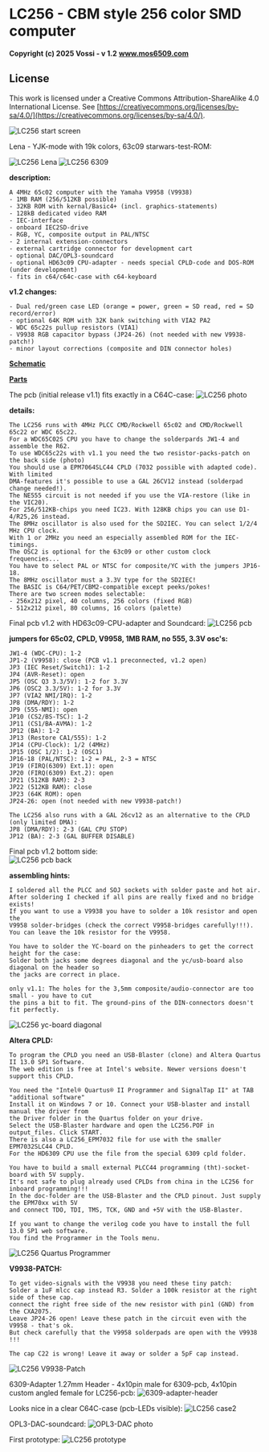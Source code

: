 # LC256 - CBM style 256 color SMD computer

**Copyright (c) 2025 Vossi - v 1.2**
**www.mos6509.com**

## License
This work is licensed under a Creative Commons Attribution-ShareAlike 4.0
International License. See [https://creativecommons.org/licenses/by-sa/4.0/](https://creativecommons.org/licenses/by-sa/4.0/).

![LC256 start screen](https://github.com/vossi1/lc256-computer/blob/master/pictures/lc256_title.jpg)

Lena - YJK-mode with 19k colors, 63c09 starwars-test-ROM:  

![LC256 Lena](https://github.com/vossi1/lc256-computer/blob/master/pictures/yjk_lena.jpg) ![LC256 6309](https://github.com/vossi1/lc256-computer/blob/master/pictures/starwars6309.jpg)

**description:**

    A 4MHz 65c02 computer with the Yamaha V9958 (V9938)
    - 1MB RAM (256/512KB possible)
    - 32KB ROM with kernal/Basic4+ (incl. graphics-statements)
    - 128kB dedicated video RAM
    - IEC-interface
    - onboard IEC2SD-drive
    - RGB, YC, composite output in PAL/NTSC
    - 2 internal extension-connectors
    - external cartridge connector for development cart
    - optional DAC/OPL3-soundcard
    - optional HD63c09 CPU-adapter - needs special CPLD-code and DOS-ROM (under development)
    - fits in c64/c64c-case with c64-keyboard

**v1.2 changes:**

    - Dual red/green case LED (orange = power, green = SD read, red = SD record/error)
    - optional 64K ROM with 32K bank switching with VIA2 PA2
    - WDC 65c22s pullup resistors (VIA1)
    - V9938 RGB capacitor bypass (JP24-26) (not needed with new V9938-patch!)
    - minor layout corrections (composite and DIN connector holes)

**[Schematic](https://github.com/vossi1/lc256-computer/blob/master/schematics/lc256_v12.png)**

**[Parts](https://github.com/vossi1/lc256-computer/blob/master/parts/lc256_v12_bom_all.xlsx)**

The pcb (initial release v1.1) fits exactly in a C64C-case:
![LC256 photo](https://github.com/vossi1/lc256-computer/blob/master/pictures/lc256_case.jpg)

**details:**

    The LC256 runs with 4MHz PLCC CMD/Rockwell 65c02 and CMD/Rockwell 65c22 or WDC 65c22.
    For a WDC65C02S CPU you have to change the solderpards JW1-4 and assemble the R62.
    To use WDC65c22s with v1.1 you need the two resistor-packs-patch on the back side (photo)
    You should use a EPM7064SLC44 CPLD (7032 possible with adapted code). With limited
    DMA-features it's possible to use a GAL 26CV12 instead (solderpad change needed!).
    The NE555 circuit is not needed if you use the VIA-restore (like in the VIC20).
    For 256/512KB-chips you need IC23. With 128KB chips you can use D1-4/R25,26 instead.
    The 8MHz oscillator is also used for the SD2IEC. You can select 1/2/4 MHz CPU clock.
    With 1 or 2MHz you need an especially assembled ROM for the IEC-timings.
    The OSC2 is optional for the 63c09 or other custom clock frequencies...
    You have to select PAL or NTSC for composite/YC with the jumpers JP16-18.
    The 8MHz oscillator must a 3.3V type for the SD2IEC!
    The BASIC is C64/PET/CBM2-compatible except peeks/pokes!
    There are two screen modes selectable:
    - 256x212 pixel, 40 columns, 256 colors (fixed RGB)
    - 512x212 pixel, 80 columns, 16 colors (palette)

Final pcb v1.2 with HD63c09-CPU-adapter and Soundcard: 
![LC256 pcb](https://github.com/vossi1/lc256-computer/blob/master/pictures/lc256_v12_6309_case.jpg)

**jumpers for 65c02, CPLD, V9958, 1MB RAM, no 555, 3.3V osc's:**

    JW1-4 (WDC-CPU): 1-2
    JP1-2 (V9958): close (PCB v1.1 preconnected, v1.2 open)
    JP3 (IEC Reset/Switch1): 1-2
    JP4 (AVR-Reset): open
    JP5 (OSC Q3 3.3/5V): 1-2 for 3.3V
    JP6 (OSC2 3.3/5V): 1-2 for 3.3V
    JP7 (VIA2 NMI/IRQ): 1-2
    JP8 (DMA/RDY): 1-2
    JP9 (555-NMI): open
    JP10 (CS2/BS-TSC): 1-2
    JP11 (CS1/BA-AVMA): 1-2
    JP12 (BA): 1-2
    JP13 (Restore CA1/555): 1-2
    JP14 (CPU-Clock): 1/2 (4MHz)
    JP15 (OSC 1/2): 1-2 (OSC1)
    JP16-18 (PAL/NTSC): 1-2 = PAL, 2-3 = NTSC
    JP19 (FIRQ(6309) Ext.1): open
    JP20 (FIRQ(6309) Ext.2): open
    JP21 (512KB RAM): 2-3
    JP22 (512KB RAM): close
    JP23 (64K ROM): open
    JP24-26: open (not needed with new V9938-patch!)

    The LC256 also runs with a GAL 26cv12 as an alternative to the CPLD (only limited DMA):
    JP8 (DMA/RDY): 2-3 (GAL CPU STOP)
    JP12 (BA): 2-3 (GAL BUFFER DISABLE)

Final pcb v1.2 bottom side:    
![LC256 pcb back](https://github.com/vossi1/lc256-computer/blob/master/pictures/lc256_v12_pcb_back.jpg)

**assembling hints:**

    I soldered all the PLCC and SOJ sockets with solder paste and hot air.
    After soldering I checked if all pins are really fixed and no bridge exists!
    If you want to use a V9938 you have to solder a 10k resistor and open the
    V9958 solder-bridges (check the correct V9958-bridges carefully!!!).
    You can leave the 10k resistor for the V9958.

    You have to solder the YC-board on the pinheaders to get the correct height for the case:
    Solder both jacks some degrees diagonal and the yc/usb-board also diagonal on the header so
    the jacks are correct in place.

    only v1.1: The holes for the 3,5mm composite/audio-connector are too small - you have to cut
    the pins a bit to fit. The ground-pins of the DIN-connectors doesn't fit perfectly.

![LC256 yc-board diagonal](https://github.com/vossi1/lc256-computer/blob/master/pictures/yc-board_diagonal.jpg)

**Altera CPLD:**

    To program the CPLD you need an USB-Blaster (clone) and Altera Quartus II 13.0 SP1 Software.
    The web edition is free at Intel's website. Newer versions doesn't support this CPLD.

    You need the "Intel® Quartus® II Programmer and SignalTap II" at TAB "additional software"
    Install it on Windows 7 or 10. Connect your USB-blaster and install manual the driver from
    the Driver folder in the Quartus folder on your drive.
    Select the USB-Blaster hardware and open the LC256.POF in output_files. Click START.
    There is also a LC256_EPM7032 file for use with the smaller EPM7032SLC44 CPLD.
    For the HD6309 CPU use the file from the special 6309 cpld folder.

    You have to build a small external PLCC44 programming (tht)-socket-board with 5V supply.
    It's not safe to plug already used CPLDs from china in the LC256 for inboard programming!!!
    In the doc-folder are the USB-Blaster and the CPLD pinout. Just supply the EPM70xx with 5V
    and connect TDO, TDI, TMS, TCK, GND and +5V with the USB-Blaster.

    If you want to change the verilog code you have to install the full 13.0 SP1 web software.
    You find the Programmer in the Tools menu.

![LC256 Quartus Programmer](https://github.com/vossi1/lc256-computer/blob/master/pictures/quartus-programmer.png)

**V9938-PATCH:**

    To get video-signals with the V9938 you need these tiny patch:
    Solder a 1uF mlcc cap instead R3. Solder a 100k resistor at the right side of these cap.
    connect the right free side of the new resistor with pin1 (GND) from the CXA2075.
    Leave JP24-26 open! Leave these patch in the circuit even with the V9958 - that's ok.
    But check carefully that the V9958 solderpads are open with the V9938 !!!

    The cap C22 is wrong! Leave it away or solder a 5pF cap instead.

![LC256 V9938-Patch](https://github.com/vossi1/lc256-computer/blob/master/pictures/v9938-patch.jpg)

6309-Adapter 1.27mm Header - 4x10pin male for 6309-pcb, 4x10pin custom angled female for LC256-pcb:
![6309-adapter-header](https://github.com/vossi1/lc256-computer/blob/master/pictures/6309_header.jpg)

Looks nice in a clear C64C-case (pcb-LEDs visible):
![LC256 case2](https://github.com/vossi1/lc256-computer/blob/master/pictures/lc256_case2.jpg)

OPL3-DAC-soundcard:
![OPL3-DAC photo](https://github.com/vossi1/lc256-computer/blob/master/pictures/lc256-opl3-dac_soundcard_v10.jpg)

First prototype:
![LC256 prototype](https://github.com/vossi1/lc256-computer/blob/master/pictures/lc256_first-prototype-v1.0.png)
